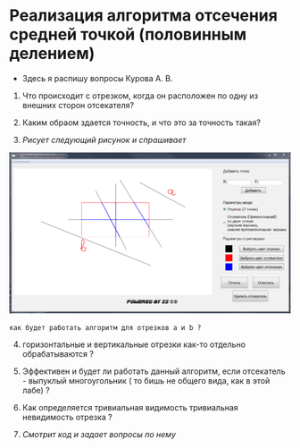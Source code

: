 # Реализация алгоритма отсечения средней точкой (половинным делением)

* Здесь я распишу вопросы Курова А. В.

1. Что происходит с отрезком, когда он расположен по одну из внешних сторон отсекателя?

2. Каким обраом здается точность, и что это за точность такая?

3. *Рисует следующий рисунок и спрашивает* 
  
  ![](https://github.com/ZeynalovZ/BMSTU-4-sem/blob/master/KG/lab_07/Кур.PNG)


    как будет работать алгоритм для отрезков а и b ?

4. горизонтальные и вертикальные отрезки как-то отдельно обрабатываются ?

5. Эффективен и будет ли работать данный алгоритм, если отсекатель - выпуклый многоугольник ( то бишь не общего вида, как в этой лабе) ?
 
6. Как определяется тривиальная видимость тривиальная невидимость отрезка ?

7. *Смотрит код и задает вопросы по нему*

